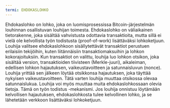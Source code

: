 ```yaml
---
termi: EHDOKASLOHKO
---
```


Ehdokaslohko on lohko, joka on luomisprosessissa Bitcoin-järjestelmän louhinnan osallistuvan louhijan toimesta. Ehdokaslohko on väliaikainen tietorakenne, joka sisältää vahvistusta odottavia transaktioita, mutta sillä ei vielä ole kelvollista työn todistusta (proof-of-work) lisättäväksi lohkoketjuun. Louhija valitsee ehdokaslohkoon sisällytettävät transaktiot perustuen erilaisiin tekijöihin, kuten liitännäisiin transaktiomaksuihin ja lohkon kokorajoituksiin. Kun transaktiot on valittu, louhija luo lohkon otsikon, joka sisältää version, transaktioiden tiivisteen (Merkle-juuri), aikaleiman, edellisen lohkon hajautuksen, vaikeustavoitteen ja satunnaisluvun (nonce). Louhija yrittää sen jälkeen löytää otsikkonsa hajautuksen, joka täyttää nykyisen vaikeustavoitteen. Tätä varten louhija muuttaa otsikossa olevaa satunnaislukua. Louhija voi myös muuttaa muita ehdokaslohkossaan olevia tietoja. Tämä on työn todistus -mekanismi. Jos louhija onnistuu löytämään kelvollisen hajautuksen, ehdokaslohkosta tulee kelvollinen lohko, ja se lähetetään verkkoon lisättäväksi lohkoketjuun.